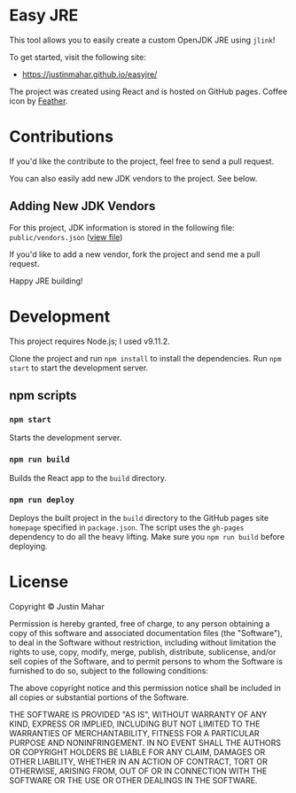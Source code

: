 # Easy JRE

This tool allows you to easily create a custom OpenJDK JRE using `jlink`!

To get started, visit the following site:

- https://justinmahar.github.io/easyjre/

The project was created using React and is hosted on GitHub pages. Coffee icon by [Feather](https://feathericons.com/).

# Contributions

If you'd like the contribute to the project, feel free to send a pull request. 

You can also easily add new JDK vendors to the project. See below.

## Adding New JDK Vendors

For this project, JDK information is stored in the following file: `public/vendors.json` ([view file](https://github.com/justinmahar/easyjre/blob/master/public/vendors.json))

If you'd like to add a new vendor, fork the project and send me a pull request.

Happy JRE building!

# Development

This project requires Node.js; I used v9.11.2.

Clone the project and run `npm install` to install the dependencies. Run `npm start` to start the development server.

## npm scripts

### `npm start`

Starts the development server.

### `npm run build`

Builds the React app to the `build` directory.

### `npm run deploy`

Deploys the built project in the `build` directory to the GitHub pages site `homepage` specified in `package.json`. The script uses the `gh-pages` dependency to do all the heavy lifting. Make sure you `npm run build` before deploying.

# License 

Copyright &copy; Justin Mahar

Permission is hereby granted, free of charge, to any person obtaining a copy of this software and associated documentation files (the "Software"), to deal in the Software without restriction, including without limitation the rights to use, copy, modify, merge, publish, distribute, sublicense, and/or sell copies of the Software, and to permit persons to whom the Software is furnished to do so, subject to the following conditions:

The above copyright notice and this permission notice shall be included in all copies or substantial portions of the Software.

THE SOFTWARE IS PROVIDED "AS IS", WITHOUT WARRANTY OF ANY KIND, EXPRESS OR IMPLIED, INCLUDING BUT NOT LIMITED TO THE WARRANTIES OF MERCHANTABILITY, FITNESS FOR A PARTICULAR PURPOSE AND NONINFRINGEMENT. IN NO EVENT SHALL THE AUTHORS OR COPYRIGHT HOLDERS BE LIABLE FOR ANY CLAIM, DAMAGES OR OTHER LIABILITY, WHETHER IN AN ACTION OF CONTRACT, TORT OR OTHERWISE, ARISING FROM, OUT OF OR IN CONNECTION WITH THE SOFTWARE OR THE USE OR OTHER DEALINGS IN THE SOFTWARE.